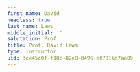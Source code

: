 ```yaml
---
first_name: David
headless: true
last_name: Laws
middle_initial: ''
salutation: Prof.
title: Prof. David Laws
type: instructor
uid: 3ce45c0f-f18c-82e8-8496-ef7816d7aa09
---
```

